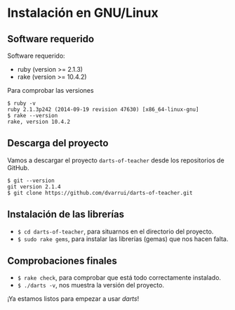 
# Instalación en GNU/Linux

## Software requerido

Software requerido:
* ruby (version >= 2.1.3)
* rake (version >= 10.4.2)

Para comprobar las versiones
```
$ ruby -v
ruby 2.1.3p242 (2014-09-19 revision 47630) [x86_64-linux-gnu]
$ rake --version
rake, version 10.4.2
```

## Descarga del proyecto

Vamos a descargar el proyecto `darts-of-teacher` desde los repositorios de GitHub.
```
$ git --version
git version 2.1.4
$ git clone https://github.com/dvarrui/darts-of-teacher.git
```

## Instalación de las librerías

* `$ cd darts-of-teacher`, para situarnos en el directorio del proyecto.
* `$ sudo rake gems`, para instalar las librerías (gemas) que nos hacen falta.

## Comprobaciones finales

* `$ rake check`, para comprobar que está todo correctamente instalado.
* `$ ./darts -v`, nos muestra la versión del proyecto.

¡Ya estamos listos para empezar a usar *darts*!
